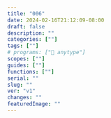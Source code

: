 ```yaml
---
title: "006"
date: 2024-02-16T21:12:09-08:00
draft: false
description: ""
categories: [""]
tags: [""]
# programs: ["🦎 anytype"]
scopes: [""]
guides: [""]
functions: [""]
serial: ""
slug: ""
ver: "v1"
changes: ""
featuredImage: ""
---
```





<!-- scrap
~ ~ ~ ~ ~ ~ ~ ~ ~ ~ ~ ~ ~ ~ ~ ~ ~ ~ ~ ~ ~ ~ ~ ~ ~ ~ ~ ~
~ • ~ • ~ • ~ • ~ • ~ • ~ • ~ • ~ • ~ • ~ • ~ • ~ • ~ •
~ ~ ~ ~ ~ ~ ~ ~ ~ ~ ~ ~ ~ ~ ~ ~ ~ ~ ~ ~ ~ ~ ~ ~ ~ ~ ~ ~


-->
